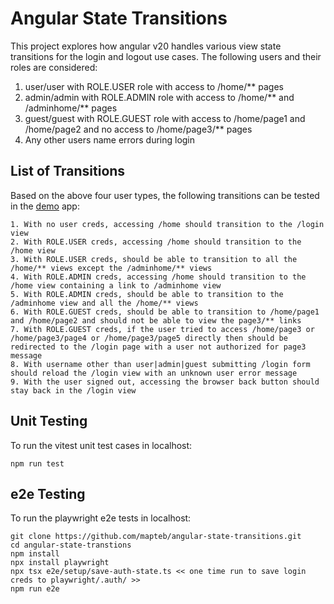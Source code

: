 # Angular State Transitions

This project explores how angular v20 handles various view state transitions for the login and logout use cases. The following users and their roles are considered:

1. user/user with ROLE.USER role with access to /home/** pages
2. admin/admin with ROLE.ADMIN role with access to /home/** and /adminhome/** pages
3. guest/guest with ROLE.GUEST role with access to /home/page1 and /home/page2 and no access to /home/page3/** pages
4. Any other users name errors during login


## List of Transitions

Based on the above four user types, the following transitions can be tested in the [demo](https://mapteb.github.io/angular-state-transitions/) app:
```
1. With no user creds, accessing /home should transition to the /login view
2. With ROLE.USER creds, accessing /home should transition to the /home view
3. With ROLE.USER creds, should be able to transition to all the /home/** views except the /adminhome/** views
4. With ROLE.ADMIN creds, accessing /home should transition to the /home view containing a link to /adminhome view
5. With ROLE.ADMIN creds, should be able to transition to the /adminhome view and all the /home/** views
6. With ROLE.GUEST creds, should be able to transition to /home/page1 and /home/page2 and should not be able to view the page3/** links
7. With ROLE.GUEST creds, if the user tried to access /home/page3 or /home/page3/page4 or /home/page3/page5 directly then should be redirected to the /login page with a user not authorized for page3 message 
8. With username other than user|admin|guest submitting /login form should reload the /login view with an unknown user error message
9. With the user signed out, accessing the browser back button should stay back in the /login view
```

## Unit Testing

To run the vitest unit test cases in localhost:
```
npm run test
```

## e2e Testing

To run the playwright e2e tests in localhost:
```
git clone https://github.com/mapteb/angular-state-transitions.git
cd angular-state-transtions
npm install
npx install playwright
npx tsx e2e/setup/save-auth-state.ts << one time run to save login creds to playwright/.auth/ >>
npm run e2e
```
